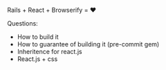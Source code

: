 Rails + React + Browserify = ♥

Questions:

* How to build it
* How to guarantee of building it (pre-commit gem)
* Inheritence for react.js
* React.js + css
